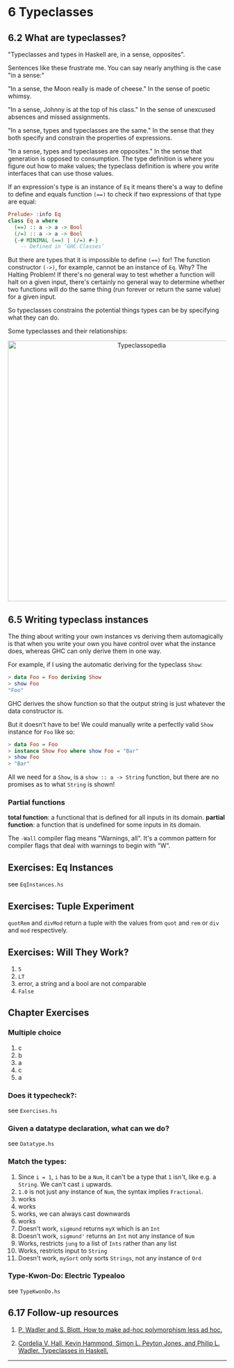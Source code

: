 # 6 Typeclasses

## 6.2 What are typeclasses?

"Typeclasses and types in Haskell are, in a sense, opposites".

Sentences like these frustrate me. You can say nearly anything is the case "in a
sense:"

"In a sense, the Moon really is made of cheese." In the sense of poetic whimsy.

"In a sense, Johnny is at the top of his class." In the sense of unexcused
absences and missed assignments.

"In a sense, types and typeclasses are the same." In the sense that they both
specify and constrain the properties of expressions.

"In a sense, types and typeclasses are opposites." In the sense that generation
is opposed to consumption. The type definition is where you figure out how to
make values; the typeclass definition is where you write interfaces that can use
those values.

If an expression's type is an instance of `Eq` it means there's a way to define
to define and equals function `(==)` to check if two expressions of that type
are equal:

```haskell
Prelude> :info Eq
class Eq a where
  (==) :: a -> a -> Bool
  (/=) :: a -> a -> Bool
  {-# MINIMAL (==) | (/=) #-}
    -- Defined in ‘GHC.Classes’
```

But there are types that it is impossible to define `(==)` for! The
function constructor `(->)`, for example, cannot be an instance of `Eq`. Why?
The Halting Problem! If there's no general way to test whether a function
will halt on a given input, there's certainly no general way to determine
whether two functions will do the same thing (run forever or return the
same value) for a given input.

So typeclasses constrains the potential things types can be by specifying
what they can do.

Some typeclasses and their relationships:

<p align="center">
<img
src="https://wiki.haskell.org/wikiupload/d/df/Typeclassopedia-diagram.png"
width = 600px
alt="Typeclassopedia">
</p>

## 6.5 Writing typeclass instances

The thing about writing your own instances vs deriving them automagically is
that when you write your own you have control over what the instance does,
whereas GHC can only derive them in one way.

For example, if I using the automatic deriving for the typeclass `Show`:

```haskell
> data Foo = Foo deriving Show
> show Foo
"Foo"
```

GHC derives the show function so that the output string is just whatever the
data constructor is.

But it doesn't have to be! We could manually write a perfectly valid `Show`
instance for `Foo` like so:

```haskell
> data Foo = Foo
> instance Show Foo where show Foo = "Bar"
> show Foo
> "Bar"
```

All we need for a `Show`, is a `show :: a -> String` function, but there are no
promises as to what `String` is shown!

### Partial functions

**total function**: a functional that is defined for all inputs in its domain.
**partial function**: a function that is undefined for some inputs in its
domain.

The `-Wall` compiler flag means "Warnings, all". It's a common pattern for
compiler flags that deal with warnings to begin with "W".


## Exercises: Eq Instances

see `EqInstances.hs`

## Exercises: Tuple Experiment

`quotRem` and `divMod` return a tuple with the values from `quot` and `rem` or
`div` and `mod` respectively.

## Exercises: Will They Work?

1. `5`
2. `LT`
3. error, a string and a bool are not comparable
4. `False`

## Chapter Exercises

### Multiple choice

1. c
2. b
3. a
4. c
5. a

### Does it typecheck?:

see `Exercises.hs`

### Given a datatype declaration, what can we do?

see `Datatype.hs`

### Match the types:

1. Since `i = 1`, `i` has to be a `Num`, it can't be a type that `1` isn't,
like e.g.  a `String`. We can't cast `i` upwards.
2. `1.0` is not just any instance of `Num`, the syntax implies `Fractional`.
3. works
4. works
5. works, we can always cast downwards
6. works
7. Doesn't work, `sigmund` returns `myX` which is an `Int`
8. Doesn't work, `sigmund'` returns an `Int` not any instance of `Num`
9. Works, restricts `jung` to a list of `Ints` rather than any list
10. Works, restricts input to `String`
11. Doesn't work, `mySort` only sorts `Strings`, not any instance of `Ord`

### Type-Kwon-Do: Electric Typealoo

see `TypeKwonDo.hs`

## 6.17 Follow-up resources

1. [P. Wadler and S. Blott. How to make ad-hoc polymorphism less
ad hoc.](https://github.com/johnchandlerburnham/hpffp-resources/blob/master/Chapter-06/How%20to%20make%20ad-hoc%20polymorphism%20less%20ad%20hoc.pdfk)

2. [Cordelia V. Hall, Kevin Hammond, Simon L. Peyton Jones, and Philip L.
Wadler. Typeclasses in Haskell.](https://github.com/johnchandlerburnham/hpffp-resources/blob/master/Chapter-06/Type%20Classes%20in%20Haskell.pdf)

---
